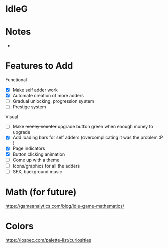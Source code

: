 # IdleG
# Notes
-

# Features to Add

Functional
- [x] Make self adder work
- [x] Automate creation of more adders
- [ ] Gradual unlocking, progression system 
- [ ] Prestige system

Visual
- [ ] Make ~~money counter~~ upgrade button green when enough money to upgrade
- [X] Add loading bars for self adders (overcomplicating it was the problem :P )
- [X] Page indicators
- [x] Button clicking animation
- [ ] Come up with a theme
- [ ] Icons/graphics for all the adders
- [ ] SFX, background music

# Math (for future)
https://gameanalytics.com/blog/idle-game-mathematics/

# Colors
https://lospec.com/palette-list/curiosities